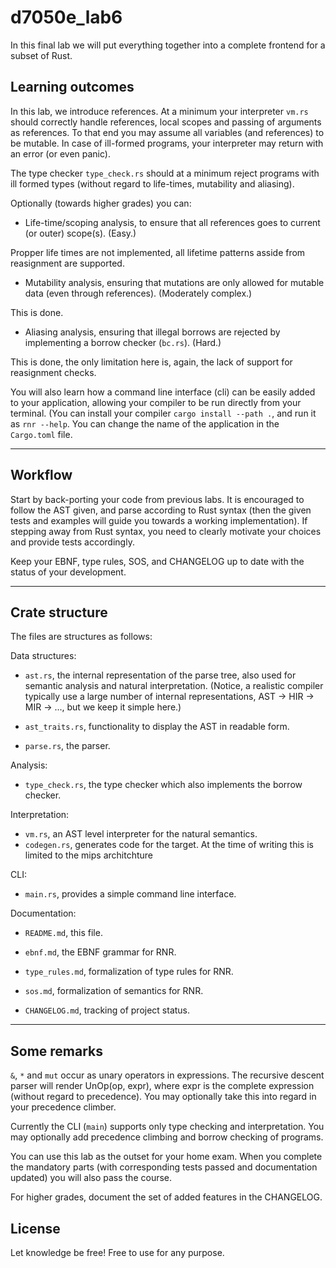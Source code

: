 # d7050e_lab6

In this final lab we will put everything together into a complete frontend for a subset of Rust.

## Learning outcomes

In this lab, we introduce references. At a minimum your interpreter `vm.rs` should correctly handle references, local scopes and passing of arguments as references. To that end you may assume all variables (and references) to be mutable. In case of ill-formed programs, your interpreter may return with an error (or even panic).

The type checker `type_check.rs` should at a minimum reject programs with ill formed types (without regard to life-times, mutability and aliasing).

Optionally (towards higher grades) you can:

- Life-time/scoping analysis, to ensure that all references goes to current (or outer) scope(s). (Easy.)

Propper life times are not implemented, all lifetime patterns asside from reasignment are supported.

- Mutability analysis, ensuring that mutations are only allowed for mutable data (even through references). (Moderately complex.)
  
This is done.

- Aliasing analysis, ensuring that illegal borrows are rejected by implementing a borrow checker (`bc.rs`). (Hard.)
  
This is done, the only limitation here is, again, the lack of support for reasignment checks. 

You will also learn how a command line interface (cli) can be easily added to your application, allowing your compiler to be run directly from your terminal. (You can install your compiler `cargo install --path .`, and run it as `rnr --help`. You can change the name of the application in the `Cargo.toml` file.

---

## Workflow

Start by back-porting your code from previous labs. It is encouraged to follow the AST given, and parse according to Rust syntax (then the given tests and examples will guide you towards a working implementation). If stepping away from Rust syntax, you need to clearly motivate your choices and provide tests accordingly.

Keep your EBNF, type rules, SOS, and CHANGELOG up to date with the status of your development.

---

## Crate structure

The files are structures as follows:

Data structures:

- `ast.rs`, the internal representation of the parse tree, also used for semantic analysis and natural interpretation. (Notice, a realistic compiler typically use a large number of internal representations, AST -> HIR -> MIR -> ..., but we keep it simple here.)
  
- `ast_traits.rs`, functionality to display the AST in readable form.
  
- `parse.rs`, the parser.

Analysis:

- `type_check.rs`, the type checker which also implements the borrow checker.

  
Interpretation:

- `vm.rs`, an AST level interpreter for the natural semantics.
- `codegen.rs`, generates code for the target. At the time of writing this is limited to the mips architchture

CLI:

- `main.rs`, provides a simple command line interface.
  
Documentation:

- `README.md`, this file.
  
- `ebnf.md`, the EBNF grammar for RNR.
  
- `type_rules.md`, formalization of type rules for RNR.
  
- `sos.md`, formalization of semantics for RNR.
  
- `CHANGELOG.md`, tracking of project status.

---

## Some remarks

`&`, `*` and `mut` occur as unary operators in expressions. The recursive descent parser will render UnOp(op, expr), where expr is the complete expression (without regard to precedence). You may optionally take this into regard in your precedence climber.

Currently the CLI (`main`) supports only type checking and interpretation. You may optionally add precedence climbing and borrow checking of programs.

You can use this lab as the outset for your home exam. When you complete the mandatory parts (with corresponding tests passed and documentation updated) you will also pass the course.

For higher grades, document the set of added features in the CHANGELOG.

## License

Let knowledge be free! Free to use for any purpose.
